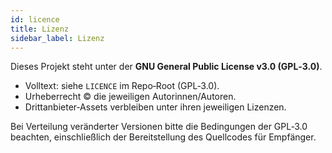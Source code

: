 ```yaml
---
id: licence
title: Lizenz
sidebar_label: Lizenz
---
```


Dieses Projekt steht unter der **GNU General Public License v3.0 (GPL‑3.0)**.

- Volltext: siehe `LICENCE` im Repo‑Root (GPL‑3.0).
- Urheberrecht © die jeweiligen Autorinnen/Autoren.
- Drittanbieter‑Assets verbleiben unter ihren jeweiligen Lizenzen.

Bei Verteilung veränderter Versionen bitte die Bedingungen der GPL‑3.0 beachten,
einschließlich der Bereitstellung des Quellcodes für Empfänger.

